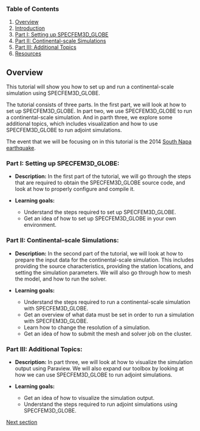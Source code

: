 
### Table of Contents
1. [Overview](/index.md)
2. [Introduction](/intro_specfem.md)
3. [Part I: Setting up SPECFEM3D_GLOBE](/setup_specfem3d.md)
4. [Part II: Continental-scale Simulations](/prepare_data.md)
5. [Part III: Additional Topics](/partIII.md)
6. [Resources](resources.md)


## Overview

This tutorial will show you how to set up and run a continental-scale
simulation using SPECFEM3D_GLOBE.

The tutorial consists of three parts. In the first part, we will look at how to
set up SPECFEM3D_GLOBE. In part two, we use SPECFEM3D_GLOBE to run a
continental-scale simulation. And in parth three, we explore some additional
topics, which includes visualization and how to use SPECFEM3D_GLOBE to run adjoint simulations.

The event that we will be focusing on in this tutorial is the 2014 [South Napa
earthquake](https://en.wikipedia.org/wiki/2014_South_Napa_earthquake).


### Part I: Setting up SPECFEM3D_GLOBE: 

* **Description:** In the first part of the tutorial, we will go through the steps
  that are required to obtain the SPECFEM3D_GLOBE source code, and look at how
  to properly configure and compile it.

* **Learning goals:**
    * Understand the steps required to set up SPECFEM3D_GLOBE.
    * Get an idea of how to set up SPECFEM3D_GLOBE in your own environment.


### Part II: Continental-scale Simulations:

* **Description:** In the second part of the tutorial, we will look at how to prepare
  the input data for the continental-scale simulation. This includes providing
  the source characteristics, providing the station locations, and setting the
  simulation parameters. We will also go through how to mesh the model, and how
  to run the solver.

* **Learning goals:**
    * Understand the steps required to run a continental-scale simulation with SPECFEM3D_GLOBE.
    * Get an overview of what data must be set in order to run a simulation with SPECFEM3D_GLOBE.
    * Learn how to change the resolution of a simulation.
    * Get an idea of how to submit the mesh and solver job on the cluster.


### Part III: Additional Topics:

* **Description:** In part three, we will look at how to visualize the
  simulation output using Paraview. We will also expand our toolbox by looking
  at how we can use SPECFEM3D_GLOBE to run adjoint simulations.

* **Learning goals:**
    * Get an idea of how to visualize the simulation output.
    * Understand the steps required to run adjoint simulations using SPECFEM3D_GLOBE.


[Next section](/intro_specfem.md)
